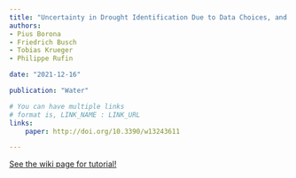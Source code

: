 ```yaml
---
title: "Uncertainty in Drought Identification Due to Data Choices, and The Value of Triangulation"
authors:
- Pius Borona
- Friedrich Busch
- Tobias Krueger
- Philippe Rufin

date: "2021-12-16"

publication: "Water"

# You can have multiple links
# format is, LINK_NAME : LINK_URL
links:
    paper: http://doi.org/10.3390/w13243611

---
```



[See the wiki page for tutorial!](https://github.com/hadisinaee/avicenna/wiki)